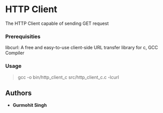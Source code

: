 # HTTP Client
The HTTP Client capable of sending GET request

### Prerequisities

libcurl: A free and easy-to-use client-side URL transfer library for c, GCC Compiler

### Usage

> gcc -o bin/http_client_c src/http_client_c.c -lcurl

## Authors

* **Gurmohit Singh** 
